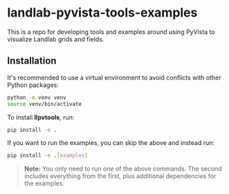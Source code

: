 # landlab-pyvista-tools-examples
This is a repo for developing tools and examples around using PyVista to visualize Landlab grids and fields.

## Installation

It's recommended to use a virtual environment to avoid conflicts with other Python
packages:

```bash
python -m venv venv
source venv/bin/activate
```

To install **llpvtools**, run:

```bash
pip install -e .
```

If you want to run the examples, you can skip the above and instead run:

```bash
pip install -e .[examples]
```

> **Note:** You only need to run *one* of the above commands. The second
  includes everything from the first, plus additional dependencies for the examples.
